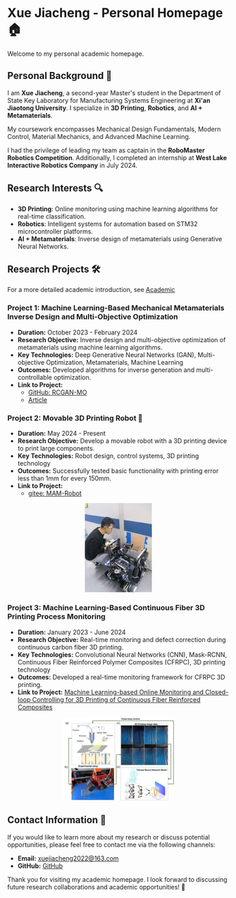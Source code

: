 # Xue Jiacheng - Personal Homepage 🏠

Welcome to my personal academic homepage.
## Personal Background 👤

I am **Xue Jiacheng**, a second-year Master's student in the Department of State Key Laboratory for Manufacturing Systems Engineering at **Xi'an Jiaotong University**. I specialize in **3D Printing**, **Robotics**, and **AI + Metamaterials**.

My coursework encompasses Mechanical Design Fundamentals, Modern Control, Material Mechanics, and Advanced Machine Learning.

I had the privilege of leading my team as captain in the **RoboMaster Robotics Competition**. Additionally, I completed an internship at **West Lake Interactive Robotics Company** in July 2024.


## Research Interests 🔍

- **3D Printing**: Online monitoring using machine learning algorithms for real-time classification.
- **Robotics**: Intelligent systems for automation based on STM32 microcontroller platforms.
- **AI + Metamaterials**: Inverse design of metamaterials using Generative Neural Networks.


## Research Projects 🛠️

For a more detailed academic introduction, see [Academic](Academic/Academic.md)

### Project 1: Machine Learning-Based Mechanical Metamaterials Inverse Design and Multi-Objective Optimization


- **Duration:** October 2023 - February 2024
- **Research Objective:** Inverse design and multi-objective optimization of metamaterials using machine learning algorithms.
- **Key Technologies:** Deep Generative Neural Networks (GAN), Multi-objective Optimization, Metamaterials, Machine Learning
- **Outcomes:** Developed algorithms for inverse generation and multi-controllable optimization.
- **Link to Project:**
  - [GitHub: RCGAN-MO](https://github.com/logan14925/RCGAN-MO)
  - [Article](https://github.com/logan14925/RCGAN-MO)

### Project 2: Movable 3D Printing Robot 🤖

- **Duration:** May 2024 - Present
- **Research Objective:** Develop a movable robot with a 3D printing device to print large components.
- **Key Technologies:** Robot design, control systems, 3D printing technology
- **Outcomes:** Successfully tested basic functionality with printing error less than 1mm for every 150mm.
- **Link to Project:**
  - [gitee: MAM-Robot](https://gitee.com/jcXue/mam_-robot)

<p align="center">
  <img src="assets/MAM_testing.jpg" width=30%">
</p>

### Project 3: Machine Learning-Based Continuous Fiber 3D Printing Process Monitoring

- **Duration:** January 2023 - June 2024
- **Research Objective:** Real-time monitoring and defect correction during continuous carbon fiber 3D printing.
- **Key Technologies:** Convolutional Neural Networks (CNN), Mask-RCNN, Continuous Fiber Reinforced Polymer Composites (CFRPC), 3D printing technology
- **Outcomes:** Developed a real-time monitoring framework for CFRPC 3D printing.
- **Link to Project:** [Machine Learning-based Online Monitoring and Closed-loop Controlling for 3D Printing of Continuous Fiber Reinforced Composites](https://www.sciencedirect.com/science/article/pii/S2950431725000061)

<p align="center">
  <img src="assets/AI_CFRPC.jpg" width=50%">
</p>



## Contact Information 📧

If you would like to learn more about my research or discuss potential opportunities, please feel free to contact me via the following channels:

- **Email:** xuejiacheng2022@163.com
- **GitHub:** [GitHub](https://github.com/logan14925)

Thank you for visiting my academic homepage. I look forward to discussing future research collaborations and academic opportunities! 🙏

